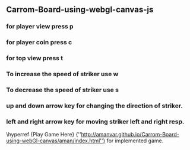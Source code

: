 ## Carrom-Board-using-webgl-canvas-js ##

### for player view press p ###
### for player coin press c ###
### for top view press t ###

### To increase the speed of striker use w ###
### To decrease the speed of striker use s ###


### up and down arrow key for changing the direction of striker. ###

### left and right arrow key for moving striker left and right resp. ###


\hyperref {Play Game Here} {''http://amanvar.github.io/Carrom-Board-using-webGl-canvas/aman/index.html''}  for implemented game.